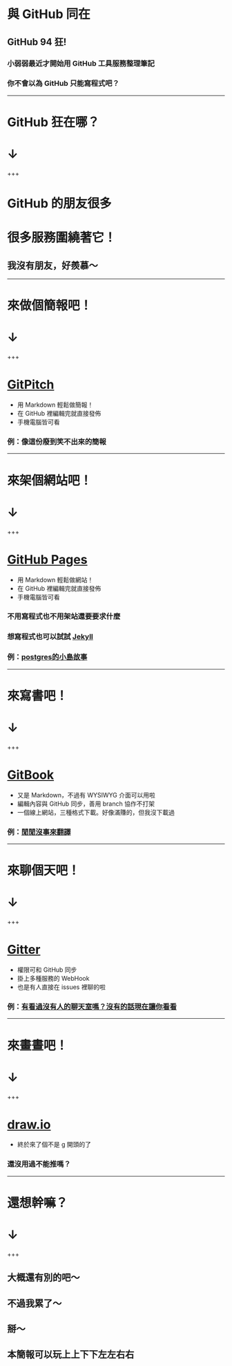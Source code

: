 # 與 GitHub 同在
## GitHub 94 狂!

### 小弱弱最近才開始用 GitHub 工具服務整理筆記
### 你不會以為 GitHub 只能寫程式吧？

---

# GitHub 狂在哪？
# ↓

+++

# GitHub 的朋友很多
# 很多服務圍繞著它！

## 我沒有朋友，好羨慕～

---

# 來做個簡報吧！
# ↓

+++

# [GitPitch](https://gitpitch.com/)
* 用 Markdown 輕鬆做簡報！
* 在 GitHub 裡編輯完就直接發佈
* 手機電腦皆可看
### 例：像這份廢到笑不出來的簡報

---

# 來架個網站吧！
# ↓

+++

# [GitHub Pages](https://pages.github.com/)
* 用 Markdown 輕鬆做網站！
* 在 GitHub 裡編輯完就直接發佈
* 手機電腦皆可看
### 不用寫程式也不用架站還要要求什麼
### 想寫程式也可以試試 [Jekyll](https://help.github.com/articles/using-jekyll-as-a-static-site-generator-with-github-pages/)
### 例：[postgres的小島故事](https://pgsql-tw.github.io/island/)

---

# 來寫書吧！
# ↓

+++

# [GitBook](https://www.gitbook.com)
* 又是 Markdown，不過有 WYSIWYG 介面可以用啦
* 編輯內容與 GitHub 同步，善用 branch 協作不打架
* 一個線上網站，三種格式下載。好像滿賺的，但我沒下載過
### 例：[閒閒沒事來翻譯](https://www.gitbook.com/book/pgsql-tw/postgresql-10/)

---

# 來聊個天吧！
# ↓

+++

# [Gitter](https://gitter.im/)
* 權限可和 GitHub 同步
* 掛上多種服務的 WebHook
* 也是有人直接在 issues 裡聊的啦
### 例：[有看過沒有人的聊天室嗎？沒有的話現在讓你看看](https://gitter.im/pgsql-tw/Lobby)

---

# 來畫晝吧！
# ↓

+++

# [draw.io](https://www.draw.io)
* 終於來了個不是 g 開頭的了
### 還沒用過不能推嗎？

---

# 還想幹嘛？
# ↓

+++

## 大概還有別的吧～
## 不過我累了～
## 掰～

## 本簡報可以玩上上下下左左右右
